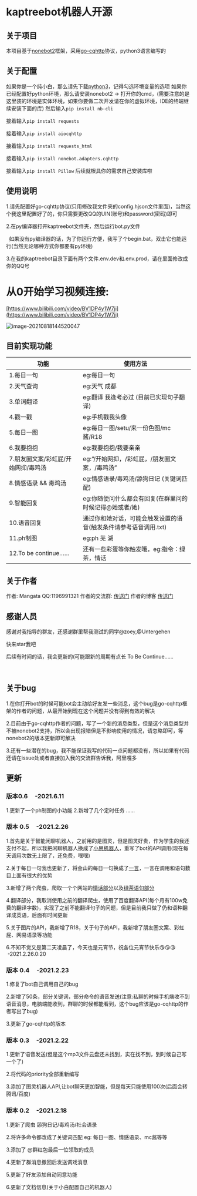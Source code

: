 # kaptreebot机器人开源

## 关于项目

本项目基于[nonebot2]( https://v2.nonebot.dev/)框架，采用[go-cqhttp]( https://github.com/Mrs4s/go-cqhttp)协议，python3语言编写的

## 关于配置
如果你是一个纯小白，那么请先下载[python3]( https://www.python.org/)，记得勾选环境变量的选项
如果你已经配置好python环境，那么请安装nonebot2 -> 打开你的cmd，(需要注意的是这里装的环境是实体环境，如果你要做二次开发请在你的虚拟环境，IDE的终端继续安装下面的库)
然后输入`pip install nb-cli`

接着输入`pip install requests`

接着输入`pip install aiocqhttp`

接着输入`pip install requests_html`

接着输入`pip install nonebot.adapters.cqhttp`

接着输入`pip install Pillow`
后续就根具你的需求自己安装库啦

## 使用说明
1.请先配置好go-cqhttp协议(只用修改我文件夹的config.hjson文件里面)，当然这个我这里配置好了的，你只需要更改QQ的UIN(账号)和password(密码)即可
&nbsp;

2.在py编译器打开kaptreebot文件夹，然后运行bot.py文件

&nbsp;
如果没有py编译器的话，为了你运行方便，我写了个begin.bat，双击它也能运行(当然无论哪种方式你都要有py环境)

3.在我的kaptreebot目录下面有两个文件.env.dev和.env.prod，请在里面修改成你的QQ号



# 从0开始学习视频连接:

[https://www.bilibili.com/video/BV1DP4y1W7ji](https://www.bilibili.com/video/BV1DP4y1W7ji)

![image-20210818144520047](E:\git_Mangata\kaptreebot\kaptreebot\image-20210818144520047.png)

## 目前实现功能
|功能                   |使用方法
--|--
|1.每日一句                        |eg:每日一句
|2.天气查询                        |eg:天气 成都
|3.单词翻译                         |eg:翻译 我逢考必过 (目前已实现句子翻译)
|4.戳一戳                              |eg:手机戳我头像
|5.每日一图                             |eg:每日一图/setu/来一份色图/mc酱/R18
|6.我要抱抱                              |eg:我要抱抱/我要亲亲
|7.朋友圈文案/彩虹屁/开始网抑/毒鸡汤     |eg:“/开始网抑，/彩虹屁，/朋友圈文案，/毒鸡汤”
|8.情感语录 && 毒鸡汤                   |eg:情感语录/毒鸡汤/舔狗日记 (关键词匹配)
|9.智能回复                             |eg:你随便问什么都会有回复(在群里问的时候记得@她或者/她)
|10.语音回复                             |通过你和她对话，可能会触发设置的语音(触发条件请参考语音调用.txt)
|11.ph制图                            |eg:ph 芜 湖
|12.To be continue……                    |还有一些彩蛋等你触发哦，eg:指令：绿茶，情话

## 关于作者
作者: Mangata
QQ:1196991321
作者的交流群: [传送门]( https://jq.qq.com/?_wv=1027&k=UwKSTvSn)
作者的博客 [传送门]( https://www.cnblogs.com/Mangata/)

## 感谢人员
感谢对我指导的群友，还感谢群里帮我测试的同学@zoey,@Untergehen

快来star我吧

后续有时间的话，我会更新的(可能跟新的周期有点长 To Be Continue……

&nbsp;
&nbsp;
&nbsp;

## 关于bug
1.在你打开bot的时候可能bot会主动给好友发一些消息，这个bug是go-cqhttp框架的作者的问题，从最开始到现在这个问题并没有得到有效的解决

2.目前由于go-cqhttp作者的问题，写了一个新的消息类型，但是这个消息类型并不被nonebot2支持，所以会出现报错但是不影响使用的情况，请忽略即可，等nonebot2的版本更新即可解决

3.还有一些潜在的bug，我不能保证我写的代码一点问题都没有，所以如果有代码还请在issue处或者直接加入我的交流群告诉我，阿里嘎多

## 更新

### 版本0.6 &nbsp;&nbsp;&nbsp;&nbsp;-2021.6.11 
1.更新了一个ph制图的小功能
2.新增了几个定时任务
……
### 版本 0.5  &nbsp;&nbsp;&nbsp;&nbsp;-2021.2.26 
1.首先是关于智能闲聊机器人，之前用的是图灵，但是图灵好贵，作为学生的我还支付不起，所以我把闲聊机器人换成了[小思机器人](https://console.ownthink.com/)，重写了bot的API调用(现在每天调用次数无上限了，还免费，嘿嘿)

2.关于每日一句我也更新了，将金山的每日一句换成了[一言](https://pa-1251215871.cos-website.ap-chengdu.myqcloud.com/)，一言在调用和语句数目上面有很大的优势

3.新增了两个爬虫，爬取一个个网站的[情话部分](https://lovelive.tools/)以及[绿茶语句部分](https://lovelive.tools/)

4.翻译部分，我取消使用之前的翻译爬虫，使用了百度翻译API(每个月有100w免费的翻译字数)，实现了之前不能翻译句子的问题，但是目前我只做了仍和语种翻译成英语，后面有时间更新

5.关于图片的API，我新增了R18，关于句子的API，我新增了朋友圈文案、彩虹屁、网易语录等功能

6.不知不觉又是第二天凌晨了，今天也是元宵节，祝各位元宵节快乐😘😘😘 &nbsp; &nbsp;-2021.2.26.0:20

### 版本 0.4  &nbsp;&nbsp;&nbsp;&nbsp;-2021.2.23
1.修复了bot自己调用自己的bug

2.新增了50条，部分关键词，部分命令的语音发送(注意:私聊的时候手机端收不到语音消息，电脑端能收到，群聊的时候都能看到，这个bug应该是go-cqhttp的作者写出了bug)

3.更新了go-cqhttp的版本


### 版本 0.3 &nbsp;&nbsp;&nbsp;&nbsp;-2021.2.22
1.更新了语音发送(但是这个mp3文件云盘还未找到，实在找不到，到时候自己写一个了)

2.将代码的priority全部重新编写

3.添加了图灵机器人API,让bot聊天更加智能，但是每天只能使用100次(后面会转腾讯/百度)


### 版本 0.2 &nbsp;&nbsp;&nbsp;&nbsp;-2021.2.18
1.更新了爬虫 舔狗日记/毒鸡汤/社会语录

2.将许多命令都改成了关键词匹配 eg: 每日一图、情感语录、mc酱等等

3.添加了 @群红包最后一位领取的成员

4.更新了群消息撤回后发送调戏消息

5.更新了好友添加自动同意功能

6.更新了文档信息(关于小白配置自己的机器人)
